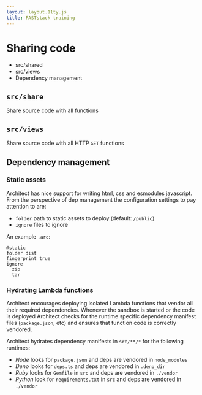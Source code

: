 ```yaml
---
layout: layout.11ty.js
title: FASTstack training
---
```


# Sharing code

- src/shared
- src/views
- Dependency management 

## `src/share`

Share source code with all functions

## `src/views`

Share source code with all HTTP `GET` functions

## Dependency management

### Static assets

Architect has nice support for writing html, css and esmodules javascript. From the perspective of dep management the configuration settings to pay attention to are:

- `folder` path to static assets to deploy (default: `/public`)
- `ignore` files to ignore 

An example `.arc`:

```
@static
folder dist
fingerprint true
ignore
  zip
  tar
```

### Hydrating Lambda functions

Architect encourages deploying isolated Lambda functions that vendor all their required dependencies. Whenever the sandbox is started or the code is deployed Architect checks for the runtime specific dependency manifest files (`package.json`, etc) and ensures that function code is correctly vendored. 

Architect hydrates dependency manifests in `src/**/*` for the following runtimes:

- *Node* looks for `package.json` and deps are vendored in `node_modules`
- *Deno* looks for `deps.ts` and deps are vendored in `.deno_dir`
- *Ruby* looks for `Gemfile` in `src` and deps are vendored in `./vendor`
- *Python* look for `requirements.txt` in `src` and deps are vendored in `./vendor`
